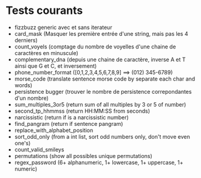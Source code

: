 # Tests courants

- fizzbuzz generic avec et sans iterateur
- card_mask (Masquer les première entrée d'une string, mais pas les 4 derniers)
- count_voyels (comptage du nombre de voyelles d'une chaine de caractères en minuscule)
- complementary_dna (depuis une chaine de caractère, inverse A et T ainsi que G et C, et inversement)
- phone_number_format ([0,1,2,3,4,5,6,7,8,9] ==> (012) 345-6789)
- morse_code (translate sentence morse code by separate each char and words)
- persistence bugger (trouver le nombre de persistence correpondantes d'un nombre)
- sum_multiples_3or5 (return sum of all multiples by 3 or 5 of number)
- second_tp_hhmmss (return HH:MM:SS from seconds)
- narcissistic (return if is a narcissistic number)
- find_pangram (return if sentence pangram)
- replace_with_alphabet_position
- sort_odd_only (from a int list, sort odd numbers only, don't move even one's)
- count_valid_smileys
- permutations (show all possibles unique permutations)
- regex_password (6+ alphanumeric, 1+ lowercase, 1+ uppercase, 1+ numeric)
